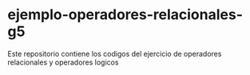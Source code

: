 # ejemplo-operadores-relacionales-g5
Este repositorio contiene los codigos del ejercicio de operadores relacionales y operadores logicos
